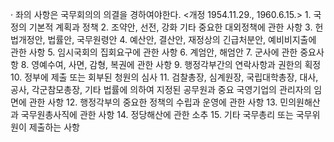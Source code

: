 · 좌의 사항은 국무회의의 의결을 경하여야한다. <개정 1954.11.29., 1960.6.15.>
	1. 국정의 기본적 계획과 정책
	2. 조약안, 선전, 강화 기타 중요한 대외정책에 관한 사항
	3. 헌법개정안, 법률안, 국무원령안
	4. 예산안, 결산안, 재정상의 긴급처분안, 예비비지출에 관한 사항
	5. 임시국회의 집회요구에 관한 사항
	6. 계엄안, 해엄안
	7. 군사에 관한 중요사항
	8. 영예수여, 사면, 감형, 복권에 관한 사항
	9. 행정각부간의 연락사항과 권한의 획정
	10. 정부에 제출 또는 회부된 청원의 심사
	11. 검찰총장, 심계원장, 국립대학총장, 대사, 공사, 각군참모총장, 기타 법률에 의하여 지정된 공무원과 중요 국영기업의 관리자의 임면에 관한 사항
	12. 행정각부의 중요한 정책의 수립과 운영에 관한 사항
	13. 민의원해산과 국무원총사직에 관한 사항
	14. 정당해산에 관한 소추
	15. 기타 국무총리 또는 국무위원이 제출하는 사항
